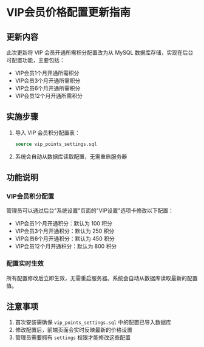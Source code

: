 # VIP会员价格配置更新指南

## 更新内容

此次更新将 VIP 会员开通所需积分配置改为从 MySQL 数据库存储，实现在后台可配置功能，主要包括：

- VIP会员1个月开通所需积分
- VIP会员3个月开通所需积分
- VIP会员6个月开通所需积分
- VIP会员12个月开通所需积分

## 实施步骤

1. 导入 VIP 会员积分配置表：
   ```sql
   source vip_points_settings.sql
   ```

2. 系统会自动从数据库读取配置，无需重启服务器

## 功能说明

### VIP会员积分配置

管理员可以通过后台"系统设置"页面的"VIP设置"选项卡修改以下配置：

- VIP会员1个月开通积分：默认为 100 积分
- VIP会员3个月开通积分：默认为 250 积分
- VIP会员6个月开通积分：默认为 450 积分
- VIP会员12个月开通积分：默认为 800 积分

### 配置实时生效

所有配置修改后立即生效，无需重启服务器。系统会自动从数据库读取最新的配置值。

## 注意事项

1. 首次安装需确保 `vip_points_settings.sql` 中的配置已导入数据库
2. 修改配置后，前端页面会实时反映最新的价格设置
3. 管理员需要拥有 `settings` 权限才能修改这些配置 
